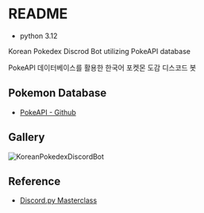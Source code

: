 # README

- python 3.12

Korean Pokedex Discrod Bot utilizing PokeAPI database

PokeAPI 데이터베이스를 활용한 한국어 포켓몬 도감 디스코드 봇

## Pokemon Database

- [PokeAPI - Github](https://github.com/PokeAPI/pokeapi/tree/master/data/v2/csv)

## Gallery

![KoreanPokedexDiscordBot](https://imgur.com/022qC2N)

## Reference

- [Discord.py Masterclass](https://fallendeity.github.io/discord.py-masterclass/)